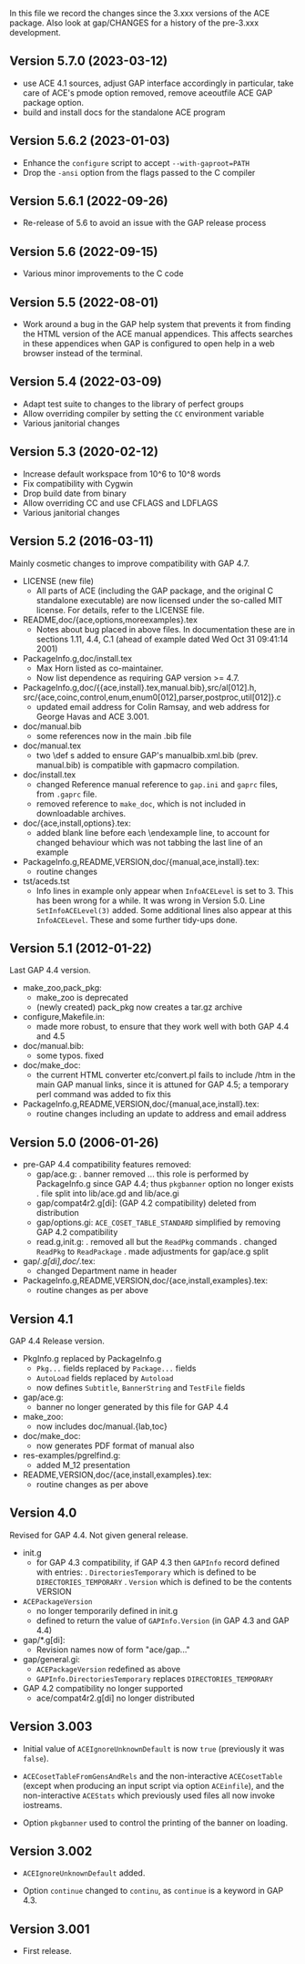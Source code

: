 In this file we record the changes since the 3.xxx versions of the ACE
package. Also look at gap/CHANGES  for  a  history  of  the  pre-3.xxx
development.

## Version 5.7.0 (2023-03-12)
  * use ACE 4.1 sources, adjust GAP interface accordingly
    in particular, take care of  ACE's pmode option removed,
    remove aceoutfile ACE GAP package option. 
  * build and install docs for the standalone ACE program


## Version 5.6.2 (2023-01-03)
  * Enhance the `configure` script to accept `--with-gaproot=PATH`
  * Drop the `-ansi` option from the flags passed to the C compiler

## Version 5.6.1 (2022-09-26)
  * Re-release of 5.6 to avoid an issue with the GAP release process

## Version 5.6 (2022-09-15)
  * Various minor improvements to the C code

## Version 5.5 (2022-08-01)
  * Work around a bug in the GAP help system that prevents it from finding
    the HTML version of the ACE manual appendices. This affects searches in
    these appendices when GAP is configured to open help in a web browser
    instead of the terminal.

## Version 5.4 (2022-03-09)
  * Adapt test suite to changes to the library of perfect groups
  * Allow overriding compiler by setting the `CC` environment variable
  * Various janitorial changes

## Version 5.3 (2020-02-12)
  * Increase default workspace from 10^6 to 10^8 words
  * Fix compatibility with Cygwin
  * Drop build date from binary
  * Allow overriding CC and use CFLAGS and LDFLAGS
  * Various janitorial changes

## Version 5.2 (2016-03-11)
  Mainly cosmetic changes to improve compatibility with GAP 4.7.
  * LICENSE (new file)
    - All parts of ACE (including the GAP package, and the original C
      standalone executable) are now licensed under the so-called MIT 
      license. For details, refer to the LICENSE file.
  * README,doc/{ace,options,moreexamples}.tex
    - Notes about bug placed in above files.
      In documentation these are in sections 1.11, 4.4, C.1 (ahead of
      example dated Wed Oct 31 09:41:14 2001)
  * PackageInfo.g,doc/install.tex
    - Max Horn listed as co-maintainer.
    - Now list dependence as requiring GAP version >= 4.7.
  * PackageInfo.g,doc/{{ace,install}.tex,manual.bib},src/al[012].h,
    src/{ace,coinc,control,enum,enum0[012],parser,postproc,util[012]}.c
    - updated email address for Colin Ramsay, and web address for 
      George Havas and ACE 3.001.
  * doc/manual.bib
    - some references now in the main .bib file
  * doc/manual.tex
    - two \def s added to ensure GAP's manualbib.xml.bib (prev. manual.bib)
      is compatible with gapmacro compilation.
  * doc/install.tex
    - changed Reference manual reference to `gap.ini` and `gaprc` files,
      from `.gaprc` file.
    - removed reference to `make_doc`, which is not included in
      downloadable archives.
  * doc/{ace,install,options}.tex:
    - added blank line before each \endexample line, to account for
      changed behaviour which was not tabbing the last line of an example
  * PackageInfo.g,README,VERSION,doc/{manual,ace,install}.tex:
    - routine changes
  * tst/aceds.tst
    - Info lines in example only appear when `InfoACELevel` is set to 3.
      This has been wrong for a while. It was wrong in Version 5.0.
      Line `SetInfoACELevel(3)` added. Some additional lines also appear
      at this `InfoACELevel`. These and some further tidy-ups done.

## Version 5.1 (2012-01-22)
  Last GAP 4.4 version.
  * make_zoo,pack_pkg:
    - make_zoo is deprecated
    - (newly created) pack_pkg now creates a tar.gz archive
  * configure,Makefile.in:
    - made more robust, to ensure that they work well with both 
      GAP 4.4 and 4.5
  * doc/manual.bib:
    - some typos. fixed
  * doc/make_doc:
    - the current HTML converter etc/convert.pl fails to include /htm
      in the main GAP manual links, since it is attuned for GAP 4.5; 
      a temporary perl command was added to fix this
  * PackageInfo.g,README,VERSION,doc/{manual,ace,install}.tex:
    - routine changes including an update to address and email address

## Version 5.0 (2006-01-26)
  * pre-GAP 4.4 compatibility features removed:
    - gap/ace.g:
      . banner removed ... this role is performed by PackageInfo.g
        since GAP 4.4; thus `pkgbanner` option no longer exists
      . file split into lib/ace.gd and lib/ace.gi
    - gap/compat4r2.g[di]:
        (GAP 4.2 compatibility) deleted from distribution
    - gap/options.gi:
        `ACE_COSET_TABLE_STANDARD` simplified by removing GAP 4.2
        compatibility
    - read.g,init.g:
      . removed all but the `ReadPkg` commands 
      . changed `ReadPkg` to `ReadPackage`
      . made adjustments for gap/ace.g split
  * gap/*.g[di],doc/*.tex:
    - changed Department name in header
  * PackageInfo.g,README,VERSION,doc/{ace,install,examples}.tex:
    - routine changes as per above

## Version 4.1
  GAP 4.4 Release version.
  * PkgInfo.g replaced by PackageInfo.g
    - `Pkg...` fields replaced by `Package...` fields
    - `AutoLoad` fields replaced by `Autoload`
    - now defines `Subtitle`, `BannerString` and `TestFile` fields
  * gap/ace.g:
    - banner no longer generated by this file for GAP 4.4
  * make_zoo:
    - now includes doc/manual.{lab,toc}
  * doc/make_doc:
    - now generates PDF format of manual also
  * res-examples/pgrelfind.g:
    - added M_12 presentation
  * README,VERSION,doc/{ace,install,examples}.tex:
    - routine changes as per above

## Version 4.0
  Revised for GAP 4.4. Not given general release.
  * init.g 
    - for GAP 4.3 compatibility, if GAP 4.3 then 
      `GAPInfo` record defined with entries:
        . `DirectoriesTemporary` which is defined to be `DIRECTORIES_TEMPORARY`
        . `Version` which is defined to be the contents VERSION
  * `ACEPackageVersion` 
    - no longer temporarily defined in init.g
    - defined to return the value of `GAPInfo.Version` (in GAP 4.3 and GAP 4.4)
  * gap/*.g[di]:
    - Revision names now of form "ace/gap..."
  * gap/general.gi:
    - `ACEPackageVersion` redefined as above
    - `GAPInfo.DirectoriesTemporary` replaces `DIRECTORIES_TEMPORARY`
  * GAP 4.2 compatibility no longer supported 
    - ace/compat4r2.g[di] no longer distributed

## Version 3.003
  * Initial value of `ACEIgnoreUnknownDefault` is now  `true`  (previously
    it was `false`).

  * `ACECosetTableFromGensAndRels` and the non-interactive
    `ACECosetTable` (except when producing an input script via  option 
    `ACEinfile`),  and the non-interactive `ACEStats` which previously 
    used  files  all  now invoke iostreams.

  * Option `pkgbanner` used to control the printing of the banner on
    loading.

## Version 3.002
  * `ACEIgnoreUnknownDefault` added.

  * Option `continue` changed to `continu`, as `continue` is a keyword in
    GAP 4.3.

## Version 3.001
  * First release.
